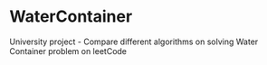 # WaterContainer
University project - Compare different algorithms on solving Water Container problem on leetCode
